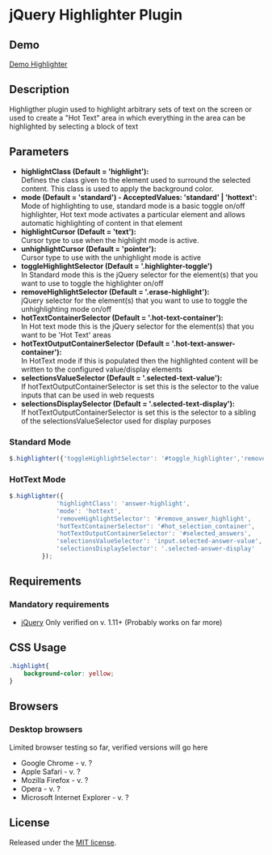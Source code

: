# jQuery Highlighter Plugin

## Demo
[Demo Highlighter](https://jarga.github.io/jQuery-Highlighter/)

## Description
Highligther plugin used to highlight arbitrary sets of text on the screen or used to create a "Hot Text" area in which everything in the area can be highlighted by selecting a block of text

## Parameters

* **highlightClass (Default = 'highlight'):**  
  Defines the class given to the element used to surround the selected content.  This class is used to apply the background color.
* **mode (Default = 'standard') - AcceptedValues: 'standard' | 'hottext':**  
  Mode of highlighting to use, standard mode is a basic toggle on/off highlighter, Hot text mode activates a particular element and allows automatic highlighting of content in that element
* **highlightCursor (Default = 'text'):**  
  Cursor type to use when the highlight mode is active.
* **unhighlightCursor (Default = 'pointer'):**  
  Cursor type to use with the unhighlight mode is active
* **toggleHighlightSelector (Default = '.highlighter-toggle')**  
  In Standard mode this is the jQuery selector for the element(s) that you want to use to toggle the highlighter on/off
* **removeHighlightSelector (Default = '.erase-highlight'):**  
  jQuery selector for the element(s) that you want to use to toggle the unhighlighting mode on/off
* **hotTextContainerSelector (Default = '.hot-text-container'):**  
  In Hot text mode this is the jQuery selector for the element(s) that you want to be 'Hot Text' areas
* **hotTextOutputContainerSelector (Default = '.hot-text-answer-container'):**  
  In HotText mode if this is populated then the highlighted content will be written to the configured value/display elements
* **selectionsValueSelector (Default = '.selected-text-value'):**  
  If hotTextOutputContainerSelector is set this is the selector to the value inputs that can be used in web requests
* **selectionsDisplaySelector (Default = '.selected-text-display'):**  
  If hotTextOutputContainerSelector is set this is the selector to a sibling of the selectionsValueSelector used for display purposes

### Standard Mode

```javascript
$.highlighter({'toggleHighlightSelector': '#toggle_highlighter','removeHighlightSelector': '#remove_highlight'});
```

### HotText Mode

```javascript
$.highlighter({
             'highlightClass': 'answer-highlight',
             'mode': 'hottext',
             'removeHighlightSelector': '#remove_answer_highlight',
             'hotTextContainerSelector': '#hot_selection_container',
             'hotTextOutputContainerSelector': '#selected_answers',
             'selectionsValueSelector': 'input.selected-answer-value',
             'selectionsDisplaySelector': '.selected-answer-display'
         });
```

## Requirements

### Mandatory requirements
* [jQuery](https://jquery.com/) Only verified on v. 1.11+ (Probably works on far more)

## CSS Usage

```css
.highlight{
    background-color: yellow;
}
```

## Browsers

### Desktop browsers
Limited browser testing so far, verified versions will go here

* Google Chrome - v. ?
* Apple Safari - v. ?
* Mozilla Firefox - v. ?
* Opera - v. ?
* Microsoft Internet Explorer - v. ?

## License
Released under the [MIT license](http://www.opensource.org/licenses/MIT).